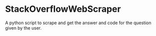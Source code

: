 # StackOverflowWebScraper
A python script to scrape and get the answer and code for the question given by the user. 
